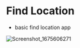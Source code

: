 # Find Location 
- basic find location app


![Screenshot_1675606271](https://user-images.githubusercontent.com/98686056/216825674-90294d8e-453f-4e6e-91e4-f0aaeec771a9.png[width=100px])

